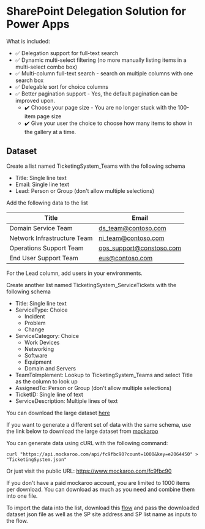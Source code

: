 # SharePoint Delegation Solution for Power Apps
What is included:
- ✅ Delegation support for full-text search
- ✅ Dynamic multi-select filtering (no more manually listing items in a multi-select combo box)
- ✅ Multi-column full-text search - search on multiple columns with one search box
- ✅ Delegable sort for choice columns
- ✅ Better pagination support - Yes, the default pagination can be improved upon.
  - ✔️ Choose your page size - You are no longer stuck with the 100-item page size
  - ✔️ Give your user the choice to choose how many items to show in the gallery at a time.
 
## Dataset
Create a list named TicketingSystem_Teams with the following schema
- Title: Single line text
- Email: Single line text
- Lead: Person or Group (don't allow multiple selections)

Add the following data to the list

| Title | Email |
| ------------- | ------------- |
| Domain Service Team	| ds_team@contoso.com |
| Network Infrastructure Team | ni_team@contoso.com |
| Operations Support Team |	ops_support@constoso.com |
| End User Support Team |	eus@contoso.com |

For the Lead column, add users in your environments.

Create another list named TicketingSystem_ServiceTickets with the following schema
- Title: Single line text
- ServiceType: Choice
  - Incident
  - Problem
  - Change
- ServiceCategory: Choice
  - Work Devices
  - Networking
  - Software
  - Equipment
  - Domain and Servers
- TeamToImplement: Lookup to TicketingSystem_Teams and select Title as the column to look up
- AssignedTo: Person or Group (don't allow multiple selections)
- TicketID: Single line of text
- ServiceDescription: Multiple lines of text

You can download the large dataset [here](Dataset/TicketingSystem.json)

If you want to generate a different set of data with the same schema, use the link below to download the large dataset from [mockaroo](https://mockaroo.com/)

You can generate data using cURL with the following command:
```
curl "https://api.mockaroo.com/api/fc9fbc90?count=1000&key=e2064450" > "TicketingSystem.json"
```
Or just visit the public URL:
https://www.mockaroo.com/fc9fbc90

If you don't have a paid mockaroo account, you are limited to 1000 items per download.
You can download as much as you need and combine them into one file.

To import the data into the list, download this [flow](https://github.com/adedaporh/powerplatform/blob/main/Power%20Automate/LoadDataPlus_20230921094630.zip) and pass the downloaded dataset json file as well as the SP site address and SP list name as inputs to the flow.
